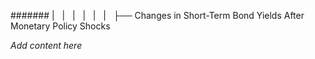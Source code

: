 ####### |   |   |   |   |   |   ├── Changes in Short-Term Bond Yields After Monetary Policy Shocks

*Add content here*